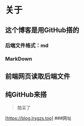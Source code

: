 # 关于

## 这个博客是用GitHub搭的

### 后端文件格式：md
### MarkDown

## 前端网页读取后端文件
## 纯GitHub来搭

> 酷呆了

[https://blog.lrsgzs.top]
###网址